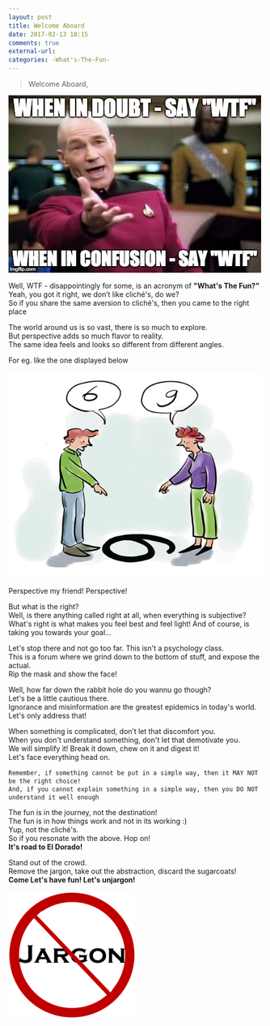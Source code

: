 ```yaml
---
layout: post
title: Welcome Aboard
date: 2017-02-13 18:15
comments: true
external-url:
categories: -What's-The-Fun-
---
```


> Welcome Aboard,

<img class="img-responsive" src="/assets/2017-02-13/WhenInDoubt.jpg">

Well, WTF - disappointingly for some, is an acronym of <b>"What's The Fun?"</b><br>
Yeah, you got it right, we don’t like cliché's, do we?<br>
So if you share the same aversion to cliché's, then you came to the right place<br>

The world around us is so vast, there is so much to explore.<br>
But perspective adds so much flavor to reality.<br>
The same idea feels and looks so different from different angles.<br>

For eg. like the one displayed below

<img class="img-responsive" src="/assets/2017-02-13/6-9-perspective.jpg">

Perspective my friend! Perspective!

But what is the right?<br>
Well, is there anything called right at all, when everything is subjective?<br>
What's right is what makes you feel best and feel light! And of course, is taking you towards your goal...<br>

Let's stop there and not go too far. This isn't a psychology class.<br>
This is a forum where we grind down to the bottom of stuff, and expose the actual.<br>
Rip the mask and show the face!<br>

Well, how far down the rabbit hole do you wannu go though?<br>
Let's be a little cautious there.<br>
Ignorance and misinformation are the greatest epidemics in today's world.<br>
Let's only address that!<br>

When something is complicated, don’t let that discomfort you.<br>
When you don't understand something, don't let that demotivate you.<br>
We will simplify it! Break it down, chew on it and digest it!<br>
Let's face everything head on.<br>

```
Remember, if something cannot be put in a simple way, then it MAY NOT be the right choice!
And, if you cannot explain something in a simple way, then you DO NOT understand it well enough
```

The fun is in the journey, not the destination!<br>
The fun is in how things work and not in its working :)<br>
Yup, not the cliché's.<br>
So if you resonate with the above. Hop on!<br>
<b>It's road to El Dorado!</b><br>

Stand out of the crowd.<br>
Remove the jargon, take out the abstraction, discard the sugarcoats!<br>
<b>Come Let's have fun! Let's unjargon!</b>

<img src="/assets/2017-02-13/no-jargon.png">
